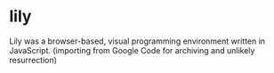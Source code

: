 lily
====

Lily was a browser-based, visual programming environment written in JavaScript. (importing from Google Code for archiving and unlikely resurrection)




